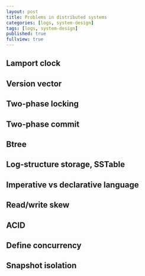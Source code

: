 ```yaml
---
layout: post
title: Problems in distributed systems
categories: [logs, system-design]
tags: [logs, system-design]
published: true
fullview: true
---
```


## Lamport clock

## Version vector

## Two-phase locking

## Two-phase commit

## Btree

## Log-structure storage, SSTable

## Imperative vs declarative language

## Read/write skew

## ACID

## Define concurrency

## Snapshot isolation